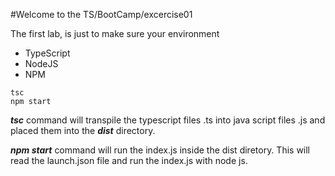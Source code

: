#Welcome to the TS/BootCamp/excercise01

The first lab, is just to make sure your environment 

- TypeScript 
- NodeJS
- NPM 

```
tsc
npm start
```

***tsc*** command will transpile the typescript files .ts into java script files .js and placed them into the ***dist*** directory.

***npm start*** command will run the index.js inside the dist diretory. This will read the launch.json file and run the index.js with node js.

